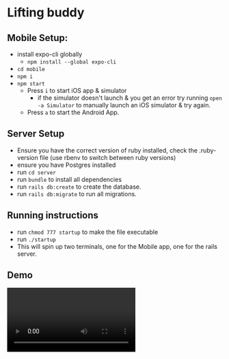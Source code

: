 # Lifting buddy

## Mobile Setup:

- install expo-cli globally
  - `npm install --global expo-cli`
- `cd mobile`
- `npm i`
- `npm start`
  - Press `i` to start iOS app & simulator
    - if the simulator doesn't launch & you get an error try running `open -a Simulator` to manually launch an iOS simulator & try again.
  - Press `a` to start the Android App.

## Server Setup

- Ensure you have the correct version of ruby installed, check the .ruby-version file (use rbenv to switch between ruby versions)
- ensure you have Postgres installed
- run `cd server`
- run `bundle` to install all dependencies
- run `rails db:create` to create the database.
- run `rails db:migrate` to run all migrations.

## Running instructions
- run `chmod 777 startup` to make the file executable
- run `./startup`
- This will spin up two terminals, one for the Mobile app, one for the rails server. 

## Demo

<video src="https://github.com/mariomerendino/LiftingBuddy/assets/16505119/dc190677-5498-48da-90ad-e357ac51812f"></video>
